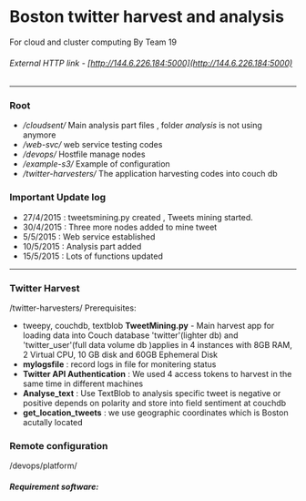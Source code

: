 # Boston twitter harvest and analysis
For cloud and cluster computing By Team 19
###### External HTTP link -  [http://144.6.226.184:5000](http://144.6.226.184:5000)
-----------------------------------------------------------------------------------------------------------------
### Root
- */cloudsent/*           Main analysis part files , folder *analysis* is not using anymore
- */web-svc/*             web service testing codes
- */devops/*              Hostfile manage nodes
- */example-s3/*          Example of configuration
- */twitter-harvesters/*  The application harvesting codes into couch db


### Important Update log
- 27/4/2015 : tweetsmining.py created , Tweets mining started.
- 30/4/2015 : Three more nodes added to mine tweet
- 5/5/2015  : Web service established
- 10/5/2015 : Analysis part added
- 15/5/2015 : Lots of functions updated

------------------------------------------------------------------------------------------------------------------
### Twitter Harvest
/twitter-harvesters/
Prerequisites:
- tweepy, couchdb, textblob
**TweetMining.py** - Main harvest app for loading data into Couch database 'twitter'(lighter db) and 'twitter_user'(full data volume db )applies in 4 instances with 8GB RAM, 2 Virtual CPU, 10 GB                   disk and 60GB Ephemeral Disk
- **mylogsfile** : record logs in file for monitering status
- **Twitter API Authentication** : We used 4 access tokens to harvest in the same time in different machines
- **Analyse_text** : Use TextBlob to analysis specific tweet is negative or positive depends on polarity and store into field sentiment at couchdb
- **get_location_tweets** : we use geographic coordinates which is Boston acutally located

### Remote configuration
/devops/platform/
##### Requirement software:


